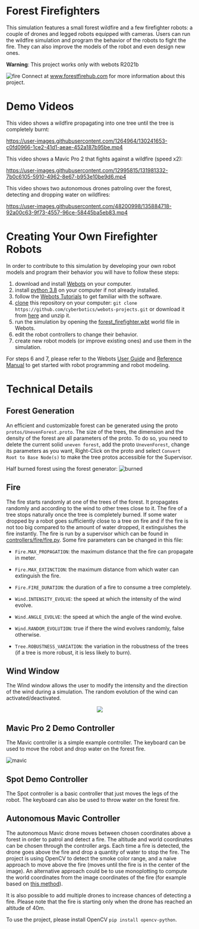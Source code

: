 # Forest Firefighters

This simulation features a small forest wildfire and a few firefighter robots: a couple of drones and legged robots equipped with cameras.
Users can run the wildfire simulation and program the behavior of the robots to fight the fire.
They can also improve the models of the robot and even design new ones.

**Warning**: This project works only with webots R2021b

![fire](https://user-images.githubusercontent.com/12995815/131650395-876f5ce5-ecdc-4eb7-83bc-a86f94709e32.png)
Connect at www.forestfirehub.com for more information about this project.


# Demo Videos
This video shows a wildfire propagating into one tree until the tree is completely burnt:

https://user-images.githubusercontent.com/1264964/130241653-c0fd0966-1ce2-41d1-aeae-452a187b95be.mp4

This video shows a Mavic Pro 2 that fights against a wildfire (speed x2):

https://user-images.githubusercontent.com/12995815/131981332-7b0c6105-5910-4962-8e67-b953e10be9d6.mp4

This video shows two autonomous drones patroling over the forest, detecting and dropping water on wildfires:

https://user-images.githubusercontent.com/48200998/135884718-92a00c63-9f73-4557-96ce-58445ba5eb83.mp4


# Creating Your Own Firefighter Robots

In order to contribute to this simulation by developing your own robot models and program their behavior you will have to follow these steps:

1. download and install [Webots](https://cyberbotics.com) on your computer.
2. install [python 3.8](https://www.python.org/downloads/) on your computer if not already installed.
3. follow the [Webots Tutorials](https://cyberbotics.com/doc/guide/tutorials) to get familiar with the software.
4. [clone](https://docs.github.com/en/github/creating-cloning-and-archiving-repositories/cloning-a-repository-from-github/cloning-a-repository) this repository on your computer: `git clone https://github.com/cyberbotics/webots-projects.git` or download it from [here](https://github.com/cyberbotics/webots-projects/archive/refs/heads/master.zip) and unzip it.
5. run the simulation by opening the [forest_firefighter.wbt](worlds/forest_firefighter.wbt) world file in Webots.
6. edit the robot controllers to change their behavior.
7. create new robot models (or improve existing ones) and use them in the simulation.

For steps 6 and 7, please refer to the Webots [User Guide](https://cyberbotics.com/doc/guide/index) and [Reference Manual](https://cyberbotics.com/doc/reference/index) to get started with robot programming and robot modeling.


# Technical Details

## Forest Generation
An efficient and customizable forest can be generated using the proto `protos/UnevenForest.proto`.
The size of the trees, the dimension and the density of the forest are all parameters of the proto. To do so, you need to delete the current solid `uneven forest`, add the proto `UnevenForest`, change its parameters as you want, Right-Click on the proto and select `Convert Root to Base Node(s)` to make the tree protos accessible for the Supervisor.

Half burned forest using the forest generator:
![burned](https://user-images.githubusercontent.com/12995815/131650414-fb5fe445-c74d-4c89-bc05-562f6a304ef3.png)

## Fire
The fire starts randomly at one of the trees of the forest.
It propagates randomly and according to the wind to other trees close to it.
The fire of a tree stops naturally once the tree is completely burned.
If some water dropped by a robot goes sufficiently close to a tree on fire and if the fire is not too big compared to the amount of water dropped, it extinguishes the fire instantly.
The fire is run by a supervisor which can be found in [controllers/fire/fire.py](controllers/fire/fire.py).
Some fire parameters can be changed in this file: 

- `Fire.MAX_PROPAGATION`: the maximum distance that the fire can propagate in meter.

- `Fire.MAX_EXTINCTION`: the maximum distance from which water can extinguish the fire.
  
- `Fire.FIRE_DURATION`: the duration of a fire to consume a tree completely.
  
- `Wind.INTENSITY_EVOLVE`: the speed at which the intensity of the wind evolve.
   
- `Wind.ANGLE_EVOLVE`: the speed at which the angle of the wind evolve.
  
- `Wind.RANDOM_EVOLUTION`: true if there the wind evolves randomly, false otherwise.
   
- `Tree.ROBUSTNESS_VARIATION`: the variation in the robustness of the trees (if a tree is more robust, it is less likely to burn).

## Wind Window
The Wind window allows the user to modify the intensity and the direction of the wind during a simulation.
The random evolution of the wind can activated/deactivated.

<div align="center"><img src="https://user-images.githubusercontent.com/12995815/131666969-df9b520f-338d-42fc-a533-8e0a161edcc1.png"></div>

## Mavic Pro 2 Demo Controller
The Mavic controller is a simple example controller.
The keyboard can be used to move the robot and drop water on the forest fire.

![mavic](https://user-images.githubusercontent.com/12995815/131667338-302ff820-19ff-4736-8195-b48d1c55a3ad.png)

## Spot Demo Controller
The Spot controller is a basic controller that just moves the legs of the robot. The keyboard can also be used to throw water on the forest fire. 

## Autonomous Mavic Controller

The autonomous Mavic drone moves between chosen coordinates above a forest in order to patrol and detect a fire.
The altitude and world coordinates can be chosen through the controller args.
Each time a fire is detected, the drone goes above the fire and drop a quantity of water to stop the fire.
The project is using OpenCV to detect the smoke color range, and a naive approach to move above the fire (moves until the fire is in the center of the image).
An alternative approach could be to use monoplotting to compute the world coordinates from the image coordinates of the fire (for example based on [this method](http://sar.kangwon.ac.kr/etc/rs_note/rsnote/cp9/cp9-6.htm)).

It is also possible to add multiple drones to increase chances of detecting a fire.
Please note that the fire is starting only when the drone has reached an altitude of 40m.

To use the project, please install OpenCV `pip install opencv-python`.
